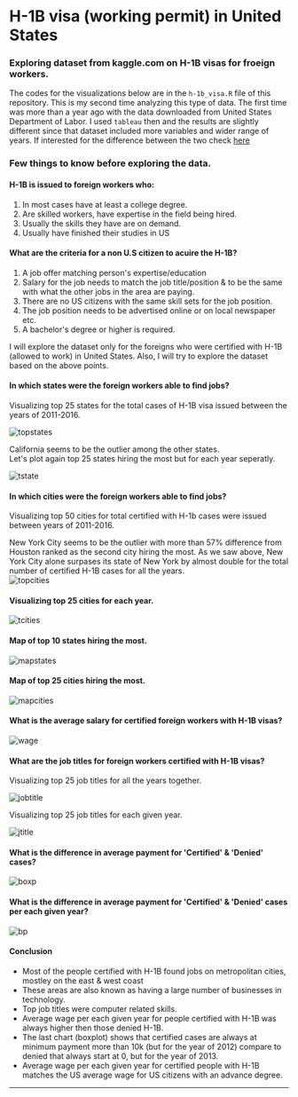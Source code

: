 # H-1B visa (working permit) in United States

### Exploring dataset from kaggle.com on H-1B visas for froeign workers. 

The codes for the visualizations below are in the `h-1b_visa.R` file of this repository. This is my second time analyzing this type of data. The first time was more than a year ago with the data downloaded from United States Department of Labor. I used `tableau` then and the results are slightly different since that dataset included more variables and wider range of years. If interested for the difference between the two check [here](https://public.tableau.com/profile/elton.islamaj#!/vizhome/WhichforeignsareallowedtoworkinU_S_/Story1)  

### Few things to know before exploring the data.

#### H-1B is issued to foreign workers who:

1. In most cases have at least a college degree.
2. Are skilled workers, have expertise in the field being hired. 
3. Usually the skills they have are on demand.
4. Usually have finished their studies in US  

#### What are the criteria for a non U.S citizen to acuire the H-1B?

1. A job offer matching person's expertise/education
2. Salary for the job needs to match the job title/position & to be the same with what the other jobs in the area are paying.
3. There are no US citizens with the same skill sets for the job position.
4. The job position needs to be advertised online or on local newspaper etc.
5. A bachelor's degree or higher is required.   

I will explore the dataset only for the foreigns who were certified with H-1B (allowed to work) in United States. Also, I will try to explore the dataset based on the above points. 


#### In which states were the foreign workers able to find jobs?

Visualizing top 25 states for the total cases of H-1B visa issued between the years of 2011-2016.   

![topstates](https://cloud.githubusercontent.com/assets/22155935/24691368/086ddbba-19a1-11e7-90b8-7e9ad3552583.png)  

California seems to be the outlier among the other states.   
Let's plot again top 25 states hiring the most but for each year seperatly.  

![tstate](https://cloud.githubusercontent.com/assets/22155935/24711386/d3520e2c-19ed-11e7-8f8f-abc1beaf2eea.png)  


#### In which cities were the foreign workers able to find jobs?

Visualizing top 50 cities for total certified with H-1b cases were issued between years of 2011-2016.  

New York City seems to be the outlier with more than 57% difference from Houston ranked as the second city hiring the most. As we saw above, New York City alone surpases its state of New York by almost double for the total number of certified H-1B cases for all the years.  
![topcities](https://cloud.githubusercontent.com/assets/22155935/24691375/157dfd62-19a1-11e7-98ee-8fca2ace652b.png)  

#### Visualizing top 25 cities for each year.  


![tcities](https://cloud.githubusercontent.com/assets/22155935/24712098/e2be0dfa-19ef-11e7-8e91-6910969bae29.png)  


#### Map of top 10 states hiring the most.  


![mapstates](https://cloud.githubusercontent.com/assets/22155935/24691411/490c85cc-19a1-11e7-88be-6671c18e0b34.png)  

#### Map of top 25 cities hiring the most.  

![mapcities](https://cloud.githubusercontent.com/assets/22155935/24691421/580c836a-19a1-11e7-9485-3dc7ea9c71dd.png)  

#### What is the average salary for certified foreign workers with H-1B visas?  


![wage](https://cloud.githubusercontent.com/assets/22155935/24691433/6792d668-19a1-11e7-92ff-2ee41df139b6.png)  

#### What are the job titles for foreign workers certified with H-1B visas?  

Visualizing top 25 job titles for all the years together.  

![jobtitle](https://cloud.githubusercontent.com/assets/22155935/24691451/7c327af6-19a1-11e7-9078-9c8f92031dcf.png)  

Visualizing top 25 job titles for each given year.  


![jtitle](https://cloud.githubusercontent.com/assets/22155935/24712106/ea60e154-19ef-11e7-9cf9-9379bac5a6b1.png)  


#### What is the difference in average payment for 'Certified' & 'Denied' cases?  

![boxp](https://cloud.githubusercontent.com/assets/22155935/24712119/f3395450-19ef-11e7-983a-0e074a8573e5.png)  

#### What is the difference in average payment for 'Certified' & 'Denied' cases per each given year?  

![bp](https://cloud.githubusercontent.com/assets/22155935/24712123/f8d84006-19ef-11e7-816f-6bed599caf1e.png)  

#### Conclusion

* Most of the people certified with H-1B found jobs on metropolitan cities, mostley on the east & west coast
* These areas are also known as having a large number of businesses in technology.
* Top job titles were computer related skills. 
* Average wage per each given year for people certified with H-1B was always higher then those denied H-1B. 
* The last chart (boxplot) shows that certified cases are always at minimum payment more than 10k (but for the year of 2012) compare to denied that always start at 0, but for the year of 2013. 
* Average wage per each given year for certified people with H-1B matches the US average wage for US citizens with an advance degree.  

---



